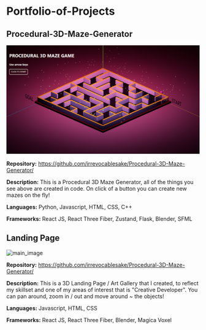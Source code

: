 # Portfolio-of-Projects

## Procedural-3D-Maze-Generator

![main_image](https://github.com/irrevocablesake/Procedural-3D-Maze-Generator/blob/main/images/final_render.png)

**Repository:** https://github.com/irrevocablesake/Procedural-3D-Maze-Generator/

**Description:** This is a Procedural 3D Maze Generator, all of the things you see above are created in code. On click of a button you can create new mazes on the fly! 

**Languages:** Python, Javascript, HTML, CSS, C++

**Frameworks:** React JS, React Three Fiber, Zustand, Flask, Blender, SFML

## Landing Page

![main_image](https://github.com/irrevocablesake/LandingPage/)

**Repository:** https://github.com/irrevocablesake/Procedural-3D-Maze-Generator/

**Description:** This is a 3D Landing Page / Art Gallery that I created, to reflect my skillset and one of my areas of interest that is "Creative Developer". You can pan around, zoom in / out and move around ~ the objects! 

**Languages:** Javascript, HTML, CSS

**Frameworks:** React JS, React Three Fiber, Blender, Magica Voxel

